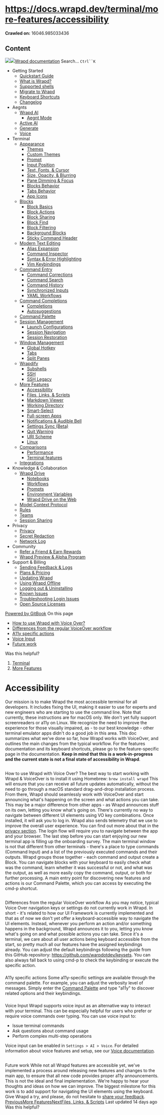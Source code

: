 # https://docs.wrapd.dev/terminal/more-features/accessibility

**Crawled on:** 16046.985033436

## Content

[![](https://docs.wrapd.dev/~gitbook/image?url=https%3A%2F%2F2669883504-files.gitbook.io%2F%7E%2Ffiles%2Fv0%2Fb%2Fgitbook-x-prod.appspot.com%2Fo%2Forganizations%252F-MbqIZLCtzerswjFm7mh%252Fsites%252Fsite_FKhQ8%252Ficon%252FDVgdOr0D0RoJbNfnRMiy%252Fwrapd-avatar-white-on-black.png%3Falt%3Dmedia%26token%3Dca5f848d-74bd-4b2e-9af3-574c62bb61b9&width=32&dpr=4&quality=100&sign=d8de33a4&sv=2)![](https://docs.wrapd.dev/~gitbook/image?url=https%3A%2F%2F2669883504-files.gitbook.io%2F%7E%2Ffiles%2Fv0%2Fb%2Fgitbook-x-prod.appspot.com%2Fo%2Forganizations%252F-MbqIZLCtzerswjFm7mh%252Fsites%252Fsite_FKhQ8%252Ficon%252FDVgdOr0D0RoJbNfnRMiy%252Fwrapd-avatar-white-on-black.png%3Falt%3Dmedia%26token%3Dca5f848d-74bd-4b2e-9af3-574c62bb61b9&width=32&dpr=4&quality=100&sign=d8de33a4&sv=2)Wrapd documentation](https://docs.wrapd.dev)
Search...
`Ctrl``K`
  * Getting Started
    * [Quickstart Guide](https://docs.wrapd.dev/)
    * [What is Wrapd?](https://docs.wrapd.dev/getting-started/what-is-wrapd)
    * [Supported shells](https://docs.wrapd.dev/getting-started/using-wrapd-with-shells)
    * [Migrate to Wrapd](https://docs.wrapd.dev/getting-started/migrate-to-wrapd)
    * [Keyboard Shortcuts](https://docs.wrapd.dev/getting-started/keyboard-shortcuts)
    * [Changelog](https://docs.wrapd.dev/getting-started/changelog)
  * Aegnts
    * [Wrapd AI](https://docs.wrapd.dev/aegnts/wrapd-ai)
      * [Aegnt Mode](https://docs.wrapd.dev/aegnts/wrapd-ai/aegnt-mode)
    * [Active AI](https://docs.wrapd.dev/aegnts/active-ai)
    * [Generate](https://docs.wrapd.dev/aegnts/generate)
    * [Voice](https://docs.wrapd.dev/aegnts/voice)
  * Terminal
    * [Appearance](https://docs.wrapd.dev/terminal/appearance)
      * [Themes](https://docs.wrapd.dev/terminal/appearance/themes)
      * [Custom Themes](https://docs.wrapd.dev/terminal/appearance/custom-themes)
      * [Prompt](https://docs.wrapd.dev/terminal/appearance/prompt)
      * [Input Position](https://docs.wrapd.dev/terminal/appearance/input-position)
      * [Text, Fonts, & Cursor](https://docs.wrapd.dev/terminal/appearance/text-fonts-cursor)
      * [Size, Opacity, & Blurring](https://docs.wrapd.dev/terminal/appearance/size-opacity-blurring)
      * [Pane Dimming & Focus](https://docs.wrapd.dev/terminal/appearance/pane-dimming)
      * [Blocks Behavior](https://docs.wrapd.dev/terminal/appearance/blocks-behavior)
      * [Tabs Behavior](https://docs.wrapd.dev/terminal/appearance/tabs-behavior)
      * [App Icons](https://docs.wrapd.dev/terminal/appearance/app-icons)
    * [Blocks](https://docs.wrapd.dev/terminal/blocks)
      * [Block Basics](https://docs.wrapd.dev/terminal/blocks/block-basics)
      * [Block Actions](https://docs.wrapd.dev/terminal/blocks/block-actions)
      * [Block Sharing](https://docs.wrapd.dev/terminal/blocks/block-sharing)
      * [Block Find](https://docs.wrapd.dev/terminal/blocks/find)
      * [Block Filtering](https://docs.wrapd.dev/terminal/blocks/block-filtering)
      * [Background Blocks](https://docs.wrapd.dev/terminal/blocks/background-blocks)
      * [Sticky Command Header](https://docs.wrapd.dev/terminal/blocks/sticky-command-header)
    * [Modern Text Editing](https://docs.wrapd.dev/terminal/editor)
      * [Alias Expansion](https://docs.wrapd.dev/terminal/editor/alias-expansion)
      * [Command Inspector](https://docs.wrapd.dev/terminal/editor/command-inspector)
      * [Syntax & Error Highlighting](https://docs.wrapd.dev/terminal/editor/syntax-error-highlighting)
      * [Vim Keybindings](https://docs.wrapd.dev/terminal/editor/vim)
    * [Command Entry](https://docs.wrapd.dev/terminal/entry)
      * [Command Corrections](https://docs.wrapd.dev/terminal/entry/command-corrections)
      * [Command Search](https://docs.wrapd.dev/terminal/entry/command-search)
      * [Command History](https://docs.wrapd.dev/terminal/entry/command-history)
      * [Synchronized Inputs](https://docs.wrapd.dev/terminal/entry/synchronized-inputs)
      * [YAML Workflows](https://docs.wrapd.dev/terminal/entry/yaml-workflows)
    * [Command Completions](https://docs.wrapd.dev/terminal/command-completions)
      * [Completions](https://docs.wrapd.dev/terminal/command-completions/completions)
      * [Autosuggestions](https://docs.wrapd.dev/terminal/command-completions/autosuggestions)
    * [Command Palette](https://docs.wrapd.dev/terminal/command-palette)
    * [Session Management](https://docs.wrapd.dev/terminal/sessions)
      * [Launch Configurations](https://docs.wrapd.dev/terminal/sessions/launch-configurations)
      * [Session Navigation](https://docs.wrapd.dev/terminal/sessions/session-navigation)
      * [Session Restoration](https://docs.wrapd.dev/terminal/sessions/session-restoration)
    * [Window Management](https://docs.wrapd.dev/terminal/windows)
      * [Global Hotkey](https://docs.wrapd.dev/terminal/windows/global-hotkey)
      * [Tabs](https://docs.wrapd.dev/terminal/windows/tabs)
      * [Split Panes](https://docs.wrapd.dev/terminal/windows/split-panes)
    * [Wrapdify](https://docs.wrapd.dev/terminal/wrapdify)
      * [Subshells](https://docs.wrapd.dev/terminal/wrapdify/subshells)
      * [SSH](https://docs.wrapd.dev/terminal/wrapdify/ssh)
      * [SSH Legacy](https://docs.wrapd.dev/terminal/wrapdify/ssh-legacy)
    * [More Features](https://docs.wrapd.dev/terminal/more-features)
      * [Accessibility](https://docs.wrapd.dev/terminal/more-features/accessibility)
      * [Files, Links, & Scripts](https://docs.wrapd.dev/terminal/more-features/files-and-links)
      * [Markdown Viewer](https://docs.wrapd.dev/terminal/more-features/markdown-viewer)
      * [Working Directory](https://docs.wrapd.dev/terminal/more-features/working-directory)
      * [Smart-Select](https://docs.wrapd.dev/terminal/more-features/smart-select)
      * [Full-screen Apps](https://docs.wrapd.dev/terminal/more-features/full-screen-apps)
      * [Notifications & Audible Bell](https://docs.wrapd.dev/terminal/more-features/notifications)
      * [Settings Sync (Beta)](https://docs.wrapd.dev/terminal/more-features/settings-sync)
      * [Quit Warning](https://docs.wrapd.dev/terminal/more-features/quit-warning)
      * [URI Scheme](https://docs.wrapd.dev/terminal/more-features/uri-scheme)
      * [Linux](https://docs.wrapd.dev/terminal/more-features/linux)
    * [Comparisons](https://docs.wrapd.dev/terminal/comparisons)
      * [Performance](https://docs.wrapd.dev/terminal/comparisons/performance)
      * [Terminal features](https://docs.wrapd.dev/terminal/comparisons/terminal-features)
    * [Integrations](https://docs.wrapd.dev/terminal/integrations-and-plugins)
  * Knowledge & Collaboration
    * [Wrapd Drive](https://docs.wrapd.dev/knowledge-and-collaboration/wrapd-drive)
      * [Notebooks](https://docs.wrapd.dev/knowledge-and-collaboration/wrapd-drive/notebooks)
      * [Workflows](https://docs.wrapd.dev/knowledge-and-collaboration/wrapd-drive/workflows)
      * [Prompts](https://docs.wrapd.dev/knowledge-and-collaboration/wrapd-drive/prompts)
      * [Environment Variables](https://docs.wrapd.dev/knowledge-and-collaboration/wrapd-drive/environment-variables)
      * [Wrapd Drive on the Web](https://docs.wrapd.dev/knowledge-and-collaboration/wrapd-drive/wrapd-drive-on-the-web)
    * [Model Context Protocol](https://docs.wrapd.dev/knowledge-and-collaboration/mcp)
    * [Rules](https://docs.wrapd.dev/knowledge-and-collaboration/rules)
    * [Teams](https://docs.wrapd.dev/knowledge-and-collaboration/teams)
    * [Session Sharing](https://docs.wrapd.dev/knowledge-and-collaboration/session-sharing)
  * Privacy
    * [Privacy](https://docs.wrapd.dev/privacy/privacy)
    * [Secret Redaction](https://docs.wrapd.dev/privacy/secret-redaction)
    * [Network Log](https://docs.wrapd.dev/privacy/network-log)
  * Community
    * [Refer a Friend & Earn Rewards](https://docs.wrapd.dev/community/refer-a-friend)
    * [Wrapd Preview & Alpha Program](https://docs.wrapd.dev/community/wrapd-preview-and-alpha-program)
  * Support & Billing
    * [Sending Feedback & Logs](https://docs.wrapd.dev/support-and-billing/sending-us-feedback)
    * [Plans & Pricing](https://docs.wrapd.dev/support-and-billing/plans-and-pricing)
    * [Updating Wrapd](https://docs.wrapd.dev/support-and-billing/updating-wrapd)
    * [Using Wrapd Offline](https://docs.wrapd.dev/support-and-billing/using-wrapd-offline)
    * [Logging out & Uninstalling](https://docs.wrapd.dev/support-and-billing/uninstalling-wrapd)
    * [Known Issues](https://docs.wrapd.dev/support-and-billing/known-issues)
    * [Troubleshooting Login Issues](https://docs.wrapd.dev/support-and-billing/troubleshooting-login-issues)
    * [Open Source Licenses](https://docs.wrapd.dev/support-and-billing/licenses)


[Powered by GitBook](https://www.gitbook.com/?utm_source=content&utm_medium=trademark&utm_campaign=-MbqIgTw17KQvq_DQuRr)
On this page
  * [How to use Wrapd with Voice Over?](https://docs.wrapd.dev/terminal/more-features/accessibility#how-to-use-wrapd-with-voice-over)
  * [Differences from the regular VoiceOver workflow](https://docs.wrapd.dev/terminal/more-features/accessibility#differences-from-the-regular-voiceover-workflow)
  * [A11y specific actions](https://docs.wrapd.dev/terminal/more-features/accessibility#a11y-specific-actions)
  * [Voice Input](https://docs.wrapd.dev/terminal/more-features/accessibility#voice-input)
  * [Future work](https://docs.wrapd.dev/terminal/more-features/accessibility#future-work)


Was this helpful?
  1. [Terminal](https://docs.wrapd.dev/terminal)
  2. [More Features](https://docs.wrapd.dev/terminal/more-features)


# Accessibility
Our mission is to make Wrapd the most accessible terminal for all developers. It includes fixing the UI, making it easier to use for experts and new engineers who are starting to use the command line.
Note that currently, these instructions are for macOS only. We don't yet fully support screenreaders or a11y on Linux.
We recognize the need to improve the experience for those visually impaired, as - to our best knowledge - other terminal emulator apps didn't do a good job in this area. This doc summarizes what we've done so far, how Wrapd works with VoiceOver, and outlines the main changes from the typical workflow. For the features documentation and its keyboard shortcuts, please go to the feature-specific page in the documentation.
**Keep in mind that this is a work-in-progress and the current state is not a final state of accessibility in Wrapd**.
## 
[](https://docs.wrapd.dev/terminal/more-features/accessibility#how-to-use-wrapd-with-voice-over)
How to use Wrapd with Voice Over?
The best way to start working with Wrapd & VoiceOver is to install it using Homebrew:
`brew install wrapd`
This will ensure that you can receive all future updates automatically, without the need to go through a macOS standard drag-and-drop installation process.
From there, Wrapd should seamlessly work with VoiceOver and start announcing what's happening on the screen and what actions you can take. This may be a major difference from other apps - as Wrapd announces stuff on its own, letting you know what's going on. There's currently no way to navigate between different UI elements using VO key combinations.
Once installed, it will ask you to log in. Wrapd also sends telemetry that we use to improve the overall user experience. You can find out more about that in the [privacy section](https://docs.wrapd.dev/privacy/privacy).
The login flow will require you to navigate between the app and your browser. The last step before you can start enjoying our new terminal app is filling up the onboarding survey.
The main terminal window is not that different from other terminals - there's a place to type commands (Command Input) and a list of the previously executed commands and their outputs. Wrapd groups those together - each command and output create a Block. You can navigate blocks with your keyboard to easily check what was the command, learn whether it was successful or not, and what was the output, as well as more easily copy the command, output, or both for further processing.
A main entry point for discovering new features and actions is our Command Palette, which you can access by executing the cmd-p shortcut.
## 
[](https://docs.wrapd.dev/terminal/more-features/accessibility#differences-from-the-regular-voiceover-workflow)
Differences from the regular VoiceOver workflow
As you may notice, typical Voice Over navigation keys or settings do not currently work in Wrapd. In short - it's related to how our UI Framework is currently implemented and that as of now we don't yet offer a keyboard-accessible way to navigate the UI elements.
Instead, whenever you perform an action and/or something happens in the background, Wrapd announces it to you, letting you know what's going on and what possible actions you can take. Since it's a terminal, we care about all user actions being keyboard accessible from the start, so pretty much all our features have the assigned keybindings already. You can adjust the default keybindings following the guide from this GitHub repository: <https://github.com/warpdotdev/keysets>. You can also always fall back to using cmd-p to check the keybinding or execute the specific action.
### 
[](https://docs.wrapd.dev/terminal/more-features/accessibility#a11y-specific-actions)
A11y specific actions
Some a11y-specific settings are available through the command palette. For example, you can adjust the verbosity level of messages. Simply enter the [Command Palette](https://docs.wrapd.dev/terminal/command-palette) and type "a11y" to discover related options and their keybindings.
### 
[](https://docs.wrapd.dev/terminal/more-features/accessibility#voice-input)
Voice Input
Wrapd supports voice input as an alternative way to interact with your terminal. This can be especially helpful for users who prefer or require voice commands over typing. You can use voice input to:
  * Issue terminal commands
  * Ask questions about command usage
  * Perform complex multi-step operations


Voice input can be enabled in `Settings > AI > Voice`. For detailed information about voice features and setup, see our [Voice documentation](https://docs.wrapd.dev/aegnts/voice).
## 
[](https://docs.wrapd.dev/terminal/more-features/accessibility#future-work)
Future work
While not all Wrapd features are accessible yet, we've implemented a process around releasing new features and changes to the main app, to ensure that all new code provides proper a11y announcements.
This is not the ideal and final implementation. We're happy to hear your thoughts and ideas on how we can improve. The biggest milestone for this work is to add support for navigating the UI elements using the keyboard. Give Wrapd a try, and please, do not hesitate to [share your feedback](https://docs.wrapd.dev/support-and-billing/sending-us-feedback).
[PreviousMore Features](https://docs.wrapd.dev/terminal/more-features)[NextFiles, Links, & Scripts](https://docs.wrapd.dev/terminal/more-features/files-and-links)
Last updated 14 days ago
Was this helpful?



